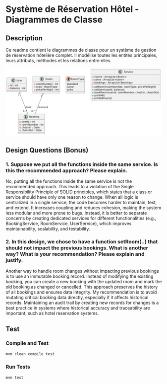 # Système de Réservation Hôtel - Diagrammes de Classe

## Description

Ce readme contient le diagrammes de classe pour un système de gestion de réservation hôtelière complet. Il modélise toutes les entités principales, leurs attributs, méthodes et les relations entre elles.


![img.png](src%2Fmain%2Fresources%2Fimg.png)
## Design Questions (Bonus)

### 1. **Suppose we put all the functions inside the same service. Is this the recommended approach? Please explain.**

No, putting all the functions inside the same service is not the recommended approach. This leads to a violation of the Single Responsibility Principle of SOLID principles, which states that a class or service should have only one reason to change. When all logic is centralized in a single service, the code becomes harder to maintain, test, and extend. It increases coupling and reduces cohesion, making the system less modular and more prone to bugs. Instead, it is better to separate concerns by creating dedicated services for different functionalities (e.g., BookingService, RoomService, UserService), which improves maintainability, scalability, and testability.




### 2. **In this design, we chose to have a function setRoom(..) that should not impact the previous bookings. What is another way? What is your recommendation? Please explain and justify.**

Another way to handle room changes without impacting previous bookings is to use an immutable booking record. Instead of modifying the existing booking, you can create a new booking with the updated room and mark the old booking as changed or cancelled. This approach preserves the history of all bookings and ensures data integrity. My recommendation is to avoid mutating critical booking data directly, especially if it affects historical records. Maintaining an audit trail by creating new records for changes is a best practice in systems where historical accuracy and traceability are important, such as hotel reservation systems.    

## Test

### Compile and Test
```bash
mvn clean compile test
```
### Run Tests
```bash
mvn test
```

